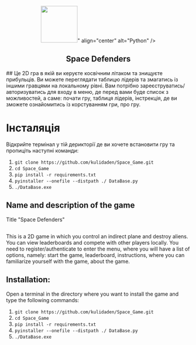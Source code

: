 <p align="center">
 <img width="100px" src="<svg role="img" viewBox="0 0 24 24" xmlns="http://www.w3.org/2000/svg"><title>Python</title><path d="M14.25.18l.9.2.73.26.59.3.45.32.34.34.25.34.16.33.1.3.04.26.02.2-.01.13V8.5l-.05.63-.13.55-.21.46-.26.38-.3.31-.33.25-.35.19-.35.14-.33.1-.3.07-.26.04-.21.02H8.77l-.69.05-.59.14-.5.22-.41.27-.33.32-.27.35-.2.36-.15.37-.1.35-.07.32-.04.27-.02.21v3.06H3.17l-.21-.03-.28-.07-.32-.12-.35-.18-.36-.26-.36-.36-.35-.46-.32-.59-.28-.73-.21-.88-.14-1.05-.05-1.23.06-1.22.16-1.04.24-.87.32-.71.36-.57.4-.44.42-.33.42-.24.4-.16.36-.1.32-.05.24-.01h.16l.06.01h8.16v-.83H6.18l-.01-2.75-.02-.37.05-.34.11-.31.17-.28.25-.26.31-.23.38-.2.44-.18.51-.15.58-.12.64-.1.71-.06.77-.04.84-.02 1.27.05zm-6.3 1.98l-.23.33-.08.41.08.41.23.34.33.22.41.09.41-.09.33-.22.23-.34.08-.41-.08-.41-.23-.33-.33-.22-.41-.09-.41.09zm13.09 3.95l.28.06.32.12.35.18.36.27.36.35.35.47.32.59.28.73.21.88.14 1.04.05 1.23-.06 1.23-.16 1.04-.24.86-.32.71-.36.57-.4.45-.42.33-.42.24-.4.16-.36.09-.32.05-.24.02-.16-.01h-8.22v.82h5.84l.01 2.76.02.36-.05.34-.11.31-.17.29-.25.25-.31.24-.38.2-.44.17-.51.15-.58.13-.64.09-.71.07-.77.04-.84.01-1.27-.04-1.07-.14-.9-.2-.73-.25-.59-.3-.45-.33-.34-.34-.25-.34-.16-.33-.1-.3-.04-.25-.02-.2.01-.13v-5.34l.05-.64.13-.54.21-.46.26-.38.3-.32.33-.24.35-.2.35-.14.33-.1.3-.06.26-.04.21-.02.13-.01h5.84l.69-.05.59-.14.5-.21.41-.28.33-.32.27-.35.2-.36.15-.36.1-.35.07-.32.04-.28.02-.21V6.07h2.09l.14.01zm-6.47 14.25l-.23.33-.08.41.08.41.23.33.33.23.41.08.41-.08.33-.23.23-.33.08-.41-.08-.41-.23-.33-.33-.23-.41-.08-.41.08z"/></svg>" align="center" alt="Python" />
 <h2 align="center">Space Defenders</h2>
</p>
##
Це 2D гра в якій ви керуєте косвічним літаком та знищуєте прибульців. Ви можете переглядати таблицю лідерів та змагатись із іншими гравцями на локальному рівні.
Вам потрібно зареєструватись/авторизуватись для входу в меню, де перед вами буде список з можливостей, а саме: почати гру, таблиця лідерів, інстрекція, де ви зможете ознайомитись із корстуванням гри, про гру.

# Інсталяція
Відкрийте термінал у тій дерикторії де ви хочете встановити гру та пропиціть наступні команди: 
1) `git clone https://github.com/kulidaden/Space_Game.git`
2) `cd Space_Game`
3) `pip install -r requirements.txt`
4) `pyinstaller --onefile --distpath ./ DataBase.py`
5) `./DataBase.exe`

## Name and description of the game
Title "Space Defenders"

## 
This is a 2D game in which you control an indirect plane and destroy aliens.  You can view leaderboards and compete with other players locally.  You need to register/authenticate to enter the menu, where you will have a list of options, namely: start the game, leaderboard, instructions, where you can familiarize yourself with the game, about the game.

## Installation:
Open a terminal in the directory where you want to install the game and type the following commands:
1) `git clone https://github.com/kulidaden/Space_Game.git`
2) `cd Space_Game`
3) `pip install -r requirements.txt`
4) `pyinstaller --onefile --distpath ./ DataBase.py`
5) `./DataBase.exe`
